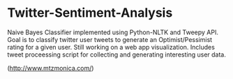# Twitter-Sentiment-Analysis


Naive Bayes Classifier implemented using Python-NLTK and Tweepy API. Goal is to classify twitter user tweets to generate an Optimist/Pessimist rating for a given user. Still working on a web app visualization. 
Includes tweet proceessing script for collecting and generating interesting user data.


(http://www.mtzmonica.com/)

